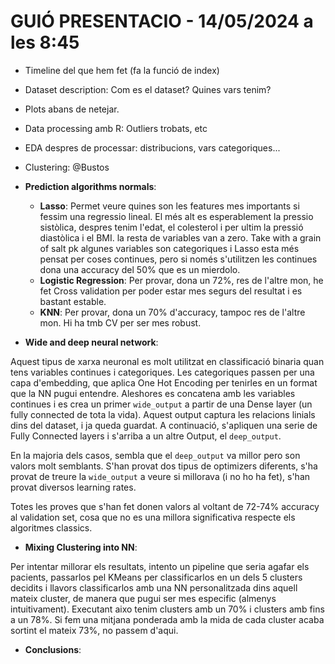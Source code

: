 # GUIÓ PRESENTACIO - 14/05/2024 a les 8:45

- Timeline del que hem fet (fa la funció de index)
- Dataset description: Com es el dataset? Quines vars tenim?
- Plots abans de netejar.
- Data processing amb R: Outliers trobats, etc
- EDA despres de processar: distribucions, vars categoriques...
- Clustering: @Bustos
- **Prediction algorithms normals**:
    * **Lasso**: Permet veure quines son les features mes importants si fessim una regressio lineal. El més alt es esperablement la pressio sistòlica, despres tenim l'edat, el colesterol i per ultim la pressió diastòlica i el BMI. la resta de variables van a zero. Take with a grain of salt pk algunes variables son categoriques i Lasso esta més pensat per coses continues, pero si només s'utilitzen les continues dona una accuracy del 50% que es un mierdolo.
    * **Logistic Regression**: Per provar, dona un 72%, res de l'altre mon, he fet Cross validation per poder estar mes segurs del resultat i es bastant estable.
    * **KNN**: Per provar, dona un 70% d'accuracy, tampoc res de l'altre mon. Hi ha tmb CV per ser mes robust.

- **Wide and deep neural network**:

Aquest tipus de xarxa neuronal es molt utilitzat en classificació binaria quan tens variables continues i categoriques. Les categoriques passen per una capa d'embedding, que aplica One Hot Encoding per tenirles en un format que la NN pugui entendre. Aleshores es concatena amb les variables continues i es crea un primer `wide_output` a partir de una Dense layer (un fully connected de tota la vida). Aquest output captura les relacions linials dins del dataset, i ja queda guardat. A continuació, s'apliquen una serie de Fully Connected layers i s'arriba a un altre Output, el `deep_output`.

En la majoria dels casos, sembla que el `deep_output` va millor pero son valors molt semblants. S'han provat dos tipus de optimizers diferents, s'ha provat de treure la `wide_output` a veure si millorava (i no ho ha fet), s'han provat diversos learning rates.

Totes les proves que s'han fet donen valors al voltant de 72-74% accuracy al validation set, cosa que no es una millora significativa respecte els algoritmes classics.

- **Mixing Clustering into NN**: 

Per intentar millorar els resultats, intento un pipeline que seria agafar els pacients, passarlos pel KMeans per classificarlos en un dels 5 clusters decidits i llavors classificarlos amb una NN personalitzada dins aquell mateix cluster, de manera que pugui ser mes especific (almenys intuitivament). Executant aixo tenim clusters amb un 70% i clusters amb fins a un 78%. Si fem una mitjana ponderada amb la mida de cada cluster acaba sortint el mateix 73%, no passem d'aqui.

- **Conclusions**: